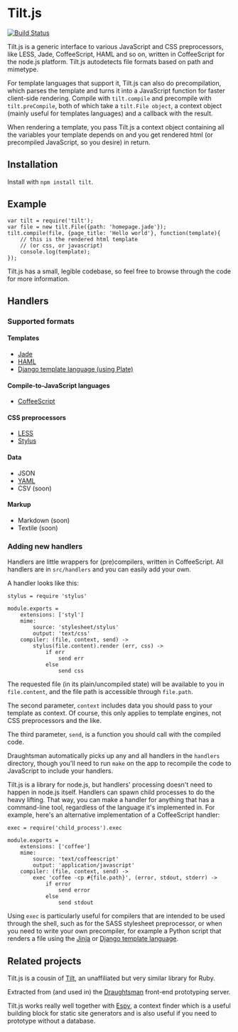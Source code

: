 # Tilt.js

[![Build Status](https://secure.travis-ci.org/stdbrouw/tilt.js.png)](http://travis-ci.org/stdbrouw/tilt.js)

Tilt.js is a generic interface to various JavaScript and CSS preprocessors, like LESS, Jade, CoffeeScript, HAML and so on, written in CoffeeScript for the node.js platform. Tilt.js autodetects file formats based on path and mimetype.

For template languages that support it, Tilt.js can also do precompilation, which parses the template and turns it into a JavaScript function for faster client-side rendering. Compile with `tilt.compile` and precompile with `tilt.preCompile`, both of which take a `tilt.File object`, a context object (mainly useful for templates languages) and a callback with the result.

When rendering a template, you pass Tilt.js a context object containing all the variables your template depends on and you get rendered html (or precompiled JavaScript, so you desire) in return.

## Installation

Install with `npm install tilt`.

## Example

    var tilt = require('tilt');
    var file = new tilt.File({path: 'homepage.jade'});
    tilt.compile(file, {page_title: 'Hello world'}, function(template){
        // this is the rendered html template
        // (or css, or javascript)
        console.log(template);
    });

Tilt.js has a small, legible codebase, so feel free to browse through the code for more information.

## Handlers

### Supported formats

#### Templates

* [Jade](http://jade-lang.com/)
* [HAML](https://github.com/creationix/haml-js)
* [Django template language (using Plate)](https://github.com/chrisdickinson/plate)

#### Compile-to-JavaScript languages

* [CoffeeScript](http://coffeescript.org/)

#### CSS preprocessors

* [LESS](http://lesscss.org/)
* [Stylus](http://learnboost.github.com/stylus/)

#### Data 

* JSON
* [YAML](http://yaml.org/)
* CSV (soon)

#### Markup

* Markdown (soon)
* Textile (soon)

### Adding new handlers

Handlers are little wrappers for (pre)compilers, written in CoffeeScript. All handlers are in `src/handlers` and you can easily add your own.

A handler looks like this: 

    stylus = require 'stylus'

    module.exports =
        extensions: ['styl']
        mime:
            source: 'stylesheet/stylus'
            output: 'text/css'
        compiler: (file, context, send) ->
            stylus(file.content).render (err, css) ->
                if err
                    send err
                else
                    send css

The requested file (in its plain/uncompiled state) will be available to you in `file.content`, and the file path is accessible through `file.path`.

The second parameter, `context` includes data you should pass to your template as context. Of course, this only applies to template engines, not CSS preprocessors and the like.

The third parameter, `send`, is a function you should call with the compiled code.

Draughtsman automatically picks up any and all handlers in the `handlers` directory, though
you'll need to run `make` on the app to recompile the code to JavaScript to include your handlers.

Tilt.js is a library for node.js, but handlers' processing doesn't need to happen in node.js itself. Handlers can spawn child processes to do the heavy lifting. That way, you can make a handler for anything that has a command-line tool, regardless of the language it's implemented in. For example, here's an alternative implementation of a CoffeeScript handler: 

    exec = require('child_process').exec

    module.exports =
        extensions: ['coffee']
        mime:
            source: 'text/coffeescript'
            output: 'application/javascript'
        compiler: (file, context, send) ->
            exec 'coffee -cp #{file.path}', (error, stdout, stderr) ->
                if error
                    send error
                else
                    send stdout

Using `exec` is particularly useful for compilers that are intended to be used through the shell, such as for the SASS stylesheet preprocessor, or when you need to write your own precompiler, for example a Python script that renders a file using the [Jinja](http://jinja.pocoo.org/) or [Django template language](https://docs.djangoproject.com/en/dev/topics/templates/).

## Related projects

Tilt.js is a cousin of [Tilt](https://github.com/rtomayko/tilt), an unaffiliated but very similar library for Ruby.

Extracted from (and used in) the [Draughtsman](https://github.com/stdbrouw/draughtsman) front-end prototyping server.

Tilt.js works really well together with [Espy](https://github.com/stdbrouw/espy), a context finder which is a useful building block for static site generators and is also useful if you need to prototype without a database.
